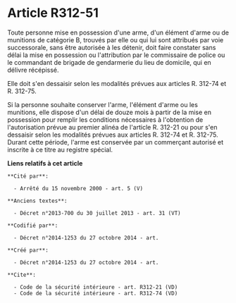 # Article R312-51

Toute personne mise en possession d'une arme, d'un élément d'arme ou de munitions de catégorie B, trouvés par elle ou qui lui
sont attribués par voie successorale, sans être autorisée à les détenir, doit faire constater sans délai la mise en
possession ou l'attribution par le commissaire de police ou le commandant de brigade de gendarmerie du lieu de domicile, qui
en délivre récépissé. 

Elle doit s'en dessaisir selon les modalités prévues aux articles R. 312-74 et R. 312-75. 

Si la personne souhaite conserver l'arme, l'élément d'arme ou les munitions, elle dispose d'un délai de douze mois à partir
de la mise en possession pour remplir les conditions nécessaires à l'obtention de l'autorisation prévue au premier alinéa de
l'article R. 312-21 ou pour s'en dessaisir selon les modalités prévues aux articles R. 312-74 et R. 312-75. Durant cette
période, l'arme est conservée par un commerçant autorisé et inscrite à ce titre au registre spécial.

**Liens relatifs à cet article**

	**Cité par**:

	  - Arrêté du 15 novembre 2000 - art. 5 (V)

	**Anciens textes**:

	  - Décret n°2013-700 du 30 juillet 2013 - art. 31 (VT)

	**Codifié par**:

	  - Décret n°2014-1253 du 27 octobre 2014 - art.

	**Créé par**:

	  - Décret n°2014-1253 du 27 octobre 2014 - art.

	**Cite**:

	  - Code de la sécurité intérieure - art. R312-21 (VD)
	  - Code de la sécurité intérieure - art. R312-74 (VD)
